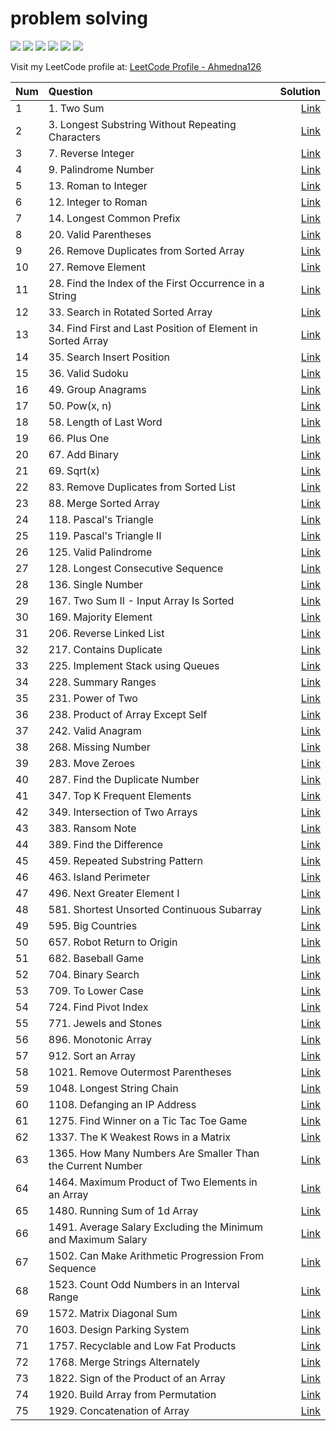 # problem solving 


<!--### visitors 
![visitor](https://profile-counter.glitch.me/java_leetcode_challenges_ahmedna126/count.svg?)-->

![](https://vbr.wocr.tk/badge?page_id=/java_leetcode_challenges&color=55acb7&logo=Github)
![](https://komarev.com/ghpvc/?username=javaleetcodechallengesahmedna126&color=blue&label=visitors) 
[![](https://img.shields.io/badge/License-MIT%202.0-blue.svg)](https://github.com/ahmedna126/java_leetcode_challenges/blob/master/LICENSE)
![](https://img.shields.io/github/stars/ahmedna126/java_leetcode_challenges.svg)
![](https://img.shields.io/github/issues-raw/ahmedna126/java_leetcode_challenges?label=Issues)
![](https://img.shields.io/github/forks/ahmedna126/java_leetcode_challenges.svg)



Visit my LeetCode profile at: [LeetCode Profile - Ahmedna126](https://leetcode.com/ahmedna126/)


<!-- TODO: host this with VBR too -->
<!-- 

// go to https://dev.to/envoy_/150-badges-for-github-pnk#github-stats


![](https://vbr.wocr.tk/badge?page_id=/java_leetcode_challenges&color=55acb7&style=for-the-badge&logo=Github)
[![](https://goreportcard.com/badge/github.com/ahmedna126/java_leetcode_challenges)](https://goreportcard.com/report/github.com/ahmedna126/java_leetcode_challenges)
[![](https://img.shields.io/badge/License-MIT%202.0-blue.svg)](https://github.com/ahmedna126/java_leetcode_challenges/blob/master/LICENSE)
![](https://img.shields.io/github/issues-raw/ahmedna126/java_leetcode_challenges?label=Issues)
![](https://img.shields.io/github/issues-closed-raw/ahmedna126/java_leetcode_challenges?label=Closed+Issues)
![](https://img.shields.io/github/issues-pr-raw/ahmedna126/java_leetcode_challenges?label=Open+PRs)
![](https://img.shields.io/github/issues-pr-closed-raw/ahmedna126/java_leetcode_challenges?label=Closed+PRs) 
![](https://img.shields.io/github/downloads/ahmedna126/java_leetcode_challenges/total.svg)
![](https://img.shields.io/github/stars/ahmedna126/java_leetcode_challenges.svg)

-->




| Num | Question | Solution |
| :--- | :--- | ---: |
| 1 | 1. Two Sum | [Link](Solutions/1%20two%20sum%20532091433e064c7c9b7bbaec7a97d93f.md) |
| 2 | 3. Longest Substring Without Repeating Characters | [Link](Solutions/3%20Longest%20Substring%20Without%20Repeating%20Characters%201d3a23c47eca4953982647488992a284.md) |
| 3 | 7. Reverse Integer | [Link](Solutions/7%20Reverse%20Integer%20657fce4bb912481991644c066974ef24.md) |
| 4 | 9. Palindrome Number | [Link](Solutions/9%20Palindrome%20Number%206f9d651b72ef4558a564a7dd80c396d0.md) |
| 5 | 13. Roman to Integer | [Link](Solutions/13%20Roman%20to%20Integer%201a15ded0a7a44c758556671b16c0b897.md) |
| 6 | 12. Integer to Roman | [Link](Solutions/12%20Integer%20to%20Roman%204eb642456f43406d954901d58cf68c05.md) |
| 7 | 14. Longest Common Prefix | [Link](Solutions/14%20Longest%20Common%20Prefix%2027cc704b880c45b39ca9bd3650395956.md) |
| 8 | 20. Valid Parentheses | [Link](Solutions/20%20Valid%20Parentheses%202a77b16b88924572a0af9a8cf99464e2.md) |
| 9 | 26. Remove Duplicates from Sorted Array | [Link](Solutions/26%20Remove%20Duplicates%20from%20Sorted%20Array%2081a858eea53a4d1cbd4279ff930d57e0.md) |
| 10 | 27. Remove Element | [Link](Solutions/27%20Remove%20Element%201c502226a1614830b330f912db240862.md) |
| 11 | 28. Find the Index of the First Occurrence in a String | [Link](Solutions/28%20Find%20the%20Index%20of%20the%20First%20Occurrence%20in%20a%20Str%204108b621c57f40938fe0ec5dc41ea656.md) |
| 12 | 33. Search in Rotated Sorted Array | [Link](Solutions/33%20Search%20in%20Rotated%20Sorted%20Array%20c70bc47dcb4043d1b7360eea7081c331.md) |
| 13 | 34. Find First and Last Position of Element in Sorted Array | [Link](Solutions/34%20Find%20First%20and%20Last%20Position%20of%20Element%20in%20Sort%203a33ae215c91407eb1d1c96b0f3b2f62.md) |
| 14 | 35. Search Insert Position | [Link](Solutions/35%20Search%20Insert%20Position%203e7c0816c86a4368898b4c289578aa50.md) |
| 15 | 36. Valid Sudoku | [Link](Solutions/36%20Valid%20Sudoku%202a5f554b7ef04784a1ee6dd9726f914c.md) |
| 16 | 49. Group Anagrams | [Link](Solutions/49%20Group%20Anagrams%200932187d2ed0467cbb469dea9ca6b7ef.md) |
| 17 | 50. Pow(x, n) | [Link](Solutions/50%20Pow(x,%20n)%20273807a6d31c4477a767f53c04d65d4d.md) |
| 18 | 58. Length of Last Word | [Link](Solutions/58%20Length%20of%20Last%20Word%20f39e44e925064781a0022fcdf8818ed1.md) |
| 19 | 66. Plus One | [Link](Solutions/66%20Plus%20One%20b186fd3c350c4b4cb5b0fe0a9967f95a.md) |
| 20 | 67. Add Binary | [Link](Solutions/67%20Add%20Binary%2082e532c8c101469eb790bb517448c9f7.md) |
| 21 | 69. Sqrt(x) | [Link](Solutions/69%20Sqrt(x)%2004fa56dd0fab42cb81284ae760067ca1.md) |
| 22 | 83. Remove Duplicates from Sorted List | [Link](Solutions/83%20Remove%20Duplicates%20from%20Sorted%20List%20c2e8950e9a0949deab0e79e113864285.md) |
| 23 | 88. Merge Sorted Array | [Link](Solutions/88%20Merge%20Sorted%20Array%202dfa0759a4d6401db24961e8970f63e1.md) |
| 24 | 118. Pascal's Triangle | [Link](Solutions/118%20Pascal's%20Triangle%20be080e0ebfd9400f9366a27cf5077f05.md) |
| 25 | 119. Pascal's Triangle II | [Link](Solutions/119%20Pascal's%20Triangle%20II%209eb51128db714c84bf83704a5ec1cb55.md) |
| 26 | 125. Valid Palindrome | [Link](Solutions/125%20Valid%20Palindrome%20a2f11f3da5ce483cbb155b52ffe5ea1d.md) |
| 27 | 128. Longest Consecutive Sequence | [Link](Solutions/128%20Longest%20Consecutive%20Sequence%20d9151fe3b12144a0ab63ba291557062c.md) |
| 28 | 136. Single Number | [Link](Solutions/136%20Single%20Number%20f5e41a762f3f4aad86d3a6bda59defdc.md) |
| 29 | 167. Two Sum II - Input Array Is Sorted | [Link](Solutions/167%20Two%20Sum%20II%20-%20Input%20Array%20Is%20Sorted%202d953aa8f6314659abba61782c6cb983.md) |
| 30 | 169. Majority Element | [Link](Solutions/169%20Majority%20Element%20ee712db24f8b419087e7c34d539962d6.md) |
| 31 | 206. Reverse Linked List | [Link](Solutions/206%20Reverse%20Linked%20List%20181d5a1a12c0452594256fbd276cbb10.md) |
| 32 | 217. Contains Duplicate | [Link](Solutions/217%20Contains%20Duplicate%208b55c0fb490a458fbecfbaf258ce6630.md) |
| 33 | 225. Implement Stack using Queues | [Link](Solutions/225%20Implement%20Stack%20using%20Queues%209228427e285b482e9cc3903d658b1704.md) |
| 34 | 228. Summary Ranges | [Link](Solutions/228%20Summary%20Ranges%20c68e55b9e43744e3aba59d361b093367.md) |
| 35 | 231. Power of Two | [Link](Solutions/231%20Power%20of%20Two%204bc525ee8f974975b31d1e5bb351e573.md) |
| 36 | 238. Product of Array Except Self | [Link](Solutions/238%20Product%20of%20Array%20Except%20Self%20e603c55f18eb4589878b1e60cfafd2a3.md) |
| 37 | 242. Valid Anagram | [Link](Solutions/242%20Valid%20Anagram%20719bf6adf60e47deb01ea459a0d257fd.md) |
| 38 | 268. Missing Number | [Link](Solutions/268%20Missing%20Number%20170d4aab9796423bb80e6889ee838d1d.md) |
| 39 | 283. Move Zeroes | [Link](Solutions/283%20Move%20Zeroes%20b631a81643684514a19bb9c4338e50f4.md) |
| 40 | 287. Find the Duplicate Number | [Link](Solutions/287%20Find%20the%20Duplicate%20Number%20b9fbf44215b743c2a6b76378aa3dd113.md) |
| 41 | 347. Top K Frequent Elements | [Link](Solutions/347%20Top%20K%20Frequent%20Elements%20bd68bce2f92d4360aa5a26ec846591b7.md) |
| 42 | 349. Intersection of Two Arrays | [Link](Solutions/349%20Intersection%20of%20Two%20Arrays%205c2a47dd55e945acab1d28bc7fd8b716.md) |
| 43 | 383. Ransom Note | [Link](Solutions/383%20Ransom%20Note%2003690c1c16c347efaed9abb77d518586.md) |
| 44 | 389. Find the Difference | [Link](Solutions/389%20Find%20the%20Difference%2019162f02036f4e7dbcd1b714f3a97112.md) |
| 45 | 459. Repeated Substring Pattern | [Link](Solutions/459%20Repeated%20Substring%20Pattern%2020b295663d4549d29f2e2d3c3ce34d66.md) |
| 46 | 463. Island Perimeter | [Link](Solutions/463%20Island%20Perimeter%202b3f807c313f4386a495b5361ccc13ab.md) |
| 47 | 496. Next Greater Element I | [Link](Solutions/496%20Next%20Greater%20Element%20I%20cde72f68940548f486ee5c69f41d5f66.md) |
| 48 | 581. Shortest Unsorted Continuous Subarray | [Link](Solutions/581%20Shortest%20Unsorted%20Continuous%20Subarray%20f5e3ac2d5b644368a6fbf5a2aa268ce0.md) |
| 49 | 595. Big Countries | [Link](Solutions/595%20Big%20Countries.md) |
| 50 | 657. Robot Return to Origin | [Link](Solutions/657%20Robot%20Return%20to%20Origin%205975dcf388cf4ca1834b1816969d839c.md) |
| 51 | 682. Baseball Game | [Link](Solutions/682%20Baseball%20Game%2060b04526e42d4fd18fd5fdb2c8b7ba30.md) |
| 52 | 704. Binary Search | [Link](Solutions/704%20Binary%20Search%20943c307422214bac99527baff0921802.md) |
| 53 | 709. To Lower Case | [Link](Solutions/709%20To%20Lower%20Case%2033d64220bf814f2a995c07c891ae5d7f.md) |
| 54 | 724. Find Pivot Index | [Link](Solutions/724%20Find%20Pivot%20Index%20d42d1d27705c4928850de63b41f0d3e8.md) |
| 55 | 771. Jewels and Stones | [Link](Solutions/771%20Jewels%20and%20Stones%2008310d033e0049f0aa6788697c8a7dac.md) |
| 56 | 896. Monotonic Array | [Link](Solutions/896%20Monotonic%20Array%2084bea14fec2c49f3a63454bdd1fce801.md) |
| 57 | 912. Sort an Array | [Link](Solutions/912%20Sort%20an%20Array%20ec23da2b18b84519a6a3690b6669966b.md) |
| 58 | 1021. Remove Outermost Parentheses | [Link](Solutions/1021%20Remove%20Outermost%20Parentheses%207d070d4b213c49678d18bac7d53fa719.md) |
| 59 | 1048. Longest String Chain | [Link](Solutions/1048%20Longest%20String%20Chain%20389969a9814b4bbebb7eaf0f3fc095f1.md) |
| 60 | 1108. Defanging an IP Address | [Link](Solutions/1108%20Defanging%20an%20IP%20Address%20264057d2de6d48ac8d3b78020b6097e0.md) |
| 61 | 1275. Find Winner on a Tic Tac Toe Game | [Link](Solutions/1275%20Find%20Winner%20on%20a%20Tic%20Tac%20Toe%20Game%203c10870953ab4a48b23c3b0196fa668b.md) |
| 62 | 1337. The K Weakest Rows in a Matrix | [Link](Solutions/1337%20The%20K%20Weakest%20Rows%20in%20a%20Matrix%205555a7c8fcb8441a9592c8a5a2a61913.md) |
| 63 | 1365. How Many Numbers Are Smaller Than the Current Number | [Link](Solutions/1365%20How%20Many%20Numbers%20Are%20Smaller%20Than%20the%20Current%20600001eacbec49389652663573da866a.md) |
| 64 | 1464. Maximum Product of Two Elements in an Array | [Link](Solutions/1464%20Maximum%20Product%20of%20Two%20Elements%20in%20an%20Array%20b164c1c43c5541eda626d86ec03234f7.md) |
| 65 | 1480. Running Sum of 1d Array | [Link](Solutions/1480%20Running%20Sum%20of%201d%20Array%20e5f0539adb534d1b8fcc76e507b38b00.md) |
| 66 | 1491. Average Salary Excluding the Minimum and Maximum Salary | [Link](Solutions/1491%20Average%20Salary%20Excluding%20the%20Minimum%20and%20Maxi%2062c9fa58b6694466b553186adcf68859.md) |
| 67 | 1502. Can Make Arithmetic Progression From Sequence | [Link](Solutions/1502%20Can%20Make%20Arithmetic%20Progression%20From%20Sequence%20514c47a9b05845e0853456a01d79e357.md) |
| 68 | 1523. Count Odd Numbers in an Interval Range | [Link](Solutions/1523%20Count%20Odd%20Numbers%20in%20an%20Interval%20Range%20b06882dd230347c4a1f64668ba1a0dc4.md) |
| 69 | 1572. Matrix Diagonal Sum | [Link](Solutions/1572%20Matrix%20Diagonal%20Sum%20432349ca64bc48b2bec83abe49382fbb.md) |
| 70 | 1603. Design Parking System | [Link](Solutions/1603%20Design%20Parking%20System%202321960382954dd7aa950e11f2ad1f8d.md) |
| 71 | 1757. Recyclable and Low Fat Products | [Link](Solutions/1757%C2%A0Recyclable%20and%20Low%20Fat%20Products.md) |
| 72 | 1768. Merge Strings Alternately | [Link](Solutions/1768%20Merge%20Strings%20Alternately%20c3cfc5aad5474232bca7162d1ffc53f0.md) |
| 73 | 1822. Sign of the Product of an Array | [Link](Solutions/1822%20Sign%20of%20the%20Product%20of%20an%20Array%206b7de1c39ed647528409b30bc8ae742a.md) |
| 74 | 1920. Build Array from Permutation | [Link](Solutions/1920%20Build%20Array%20from%20Permutation%2085db8c9f63fc428489ac39da3ad34fd6.md) |
| 75 | 1929. Concatenation of Array | [Link](Solutions/1929%20Concatenation%20of%20Array%20f13fffc58e204ae6be988bd776e3f601.md) |
